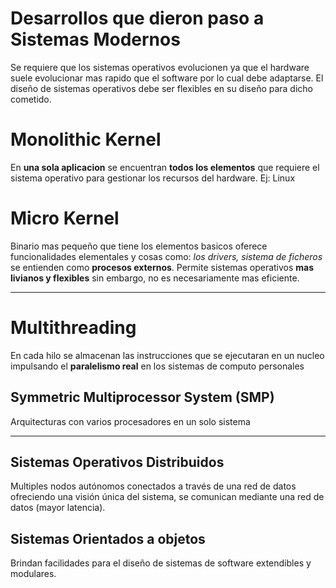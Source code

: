 # Desarrollos que dieron paso a Sistemas Modernos
Se requiere que los sistemas operativos evolucionen ya que el hardware suele evolucionar mas rapido que el software por lo cual debe adaptarse.
El diseño de sistemas operativos debe ser flexibles en su diseño para dicho cometido.

# Monolithic Kernel
En **una sola aplicacion** se encuentran **todos los elementos** que requiere el sistema operativo para gestionar los recursos del hardware.
Ej: Linux
# Micro Kernel
Binario mas pequeño que tiene los elementos basicos oferece funcionalidades elementales y cosas como: *los drivers, sistema de ficheros* se entienden como **procesos externos**. Permite sistemas operativos **mas livianos y flexibles** sin embargo, no es necesariamente mas eficiente.
***
# Multithreading
En cada hilo se almacenan las instrucciones que se ejecutaran en un nucleo impulsando el **paralelismo real** en los sistemas de computo personales

## Symmetric Multiprocessor System (SMP)
Arquitecturas con varios procesadores en un solo sistema
***
## Sistemas Operativos Distribuidos
Multiples nodos autónomos conectados a través de una red de datos ofreciendo una visión única del sistema, se comunican mediante una red de datos (mayor latencia).

## Sistemas Orientados a objetos
Brindan facilidades para el diseño de sistemas de software extendibles y modulares.